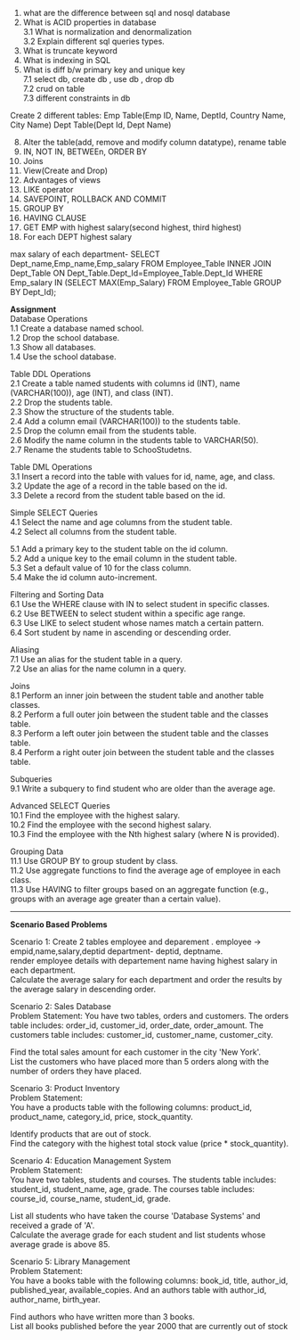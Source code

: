 1. what are the difference between sql and nosql database   
2. What is ACID properties in database    
3.1 What is normalization and denormalization     
3.2 Explain different sql queries types.     
4. What is truncate keyword        
5. What is indexing in SQL     
6. What is diff b/w primary key and unique key      
7.1 select db, create db , use db , drop db       
7.2 crud on table   
7.3 different constraints in db     


Create 2 different tables: Emp Table(Emp ID, Name, DeptId, Country Name, City Name)
Dept Table(Dept Id, Dept Name)

8. Alter the table(add, remove and modify column datatype), rename table
9. IN, NOT IN, BETWEEn, ORDER BY
10. Joins
11. View(Create and Drop)
12. Advantages of views
13. LIKE operator
14. SAVEPOINT, ROLLBACK AND COMMIT
15. GROUP BY
16. HAVING CLAUSE
17. GET EMP with highest salary(second highest, third highest)
18. For each DEPT highest salary

max salary of each department- 
SELECT Dept_name,Emp_name,Emp_salary FROM Employee_Table
INNER JOIN 
Dept_Table
ON Dept_Table.Dept_Id=Employee_Table.Dept_Id
WHERE Emp_salary IN (SELECT MAX(Emp_Salary) FROM Employee_Table GROUP BY Dept_Id);    

**Assignment**       
Database Operations   
1.1 Create a database named school.    
1.2 Drop the school database.    
1.3 Show all databases.    
1.4 Use the school database.    

Table DDL Operations    
2.1 Create a table named students with columns id (INT), name (VARCHAR(100)), age (INT), and class (INT).    
2.2 Drop the students table.    
2.3 Show the structure of the students table.   
2.4 Add a column email (VARCHAR(100)) to the students table.    
2.5 Drop the column email from the students table.    
2.6 Modify the name column in the students table to VARCHAR(50).     
2.7 Rename the students table to SchooStudetns.    

Table DML Operations     
3.1 Insert a record into the table with values for id, name, age, and class.    
3.2 Update the age of a record in the table based on the id.    
3.3 Delete a record from the student table based on the id.    

Simple SELECT Queries   
4.1 Select the name and age columns from the student table.    
4.2 Select all columns from the student table.        

5.1 Add a primary key to the student table on the id column.    
5.2 Add a unique key to the email column in the student table.     
5.3 Set a default value of 10 for the class column.     
5.4 Make the id column auto-increment.     

Filtering and Sorting Data    
6.1 Use the WHERE clause with IN to select student in specific classes.    
6.2 Use BETWEEN to select student within a specific age range.    
6.3 Use LIKE to select student whose names match a certain pattern.    
6.4 Sort student by name in ascending or descending order.    

Aliasing   
7.1 Use an alias for the student table in a query.    
7.2 Use an alias for the name column in a query.    

Joins    
8.1 Perform an inner join between the student table and another table classes.    
8.2 Perform a full outer join between the student table and the classes table.    
8.3 Perform a left outer join between the student table and the classes table.     
8.4 Perform a right outer join between the student table and the classes table.

Subqueries   
9.1 Write a subquery to find student who are older than the average age.    
    
Advanced SELECT Queries    
10.1 Find the employee with the highest salary.    
10.2 Find the employee with the second highest salary.    
10.3 Find the employee with the Nth highest salary (where N is provided).    

Grouping Data    
11.1 Use GROUP BY to group student by class.    
11.2 Use aggregate functions to find the average age of employee in each class.    
11.3 Use HAVING to filter groups based on an aggregate function (e.g., groups with an average age greater than a certain value).    

 ---
 **Scenario Based Problems**
 
 Scenario 1: Create 2 tables employee and deparement . employee -> empid,name,salary,deptid   department- deptid, deptname.    
render employee details with departement name having highest salary in each department.         
Calculate the average salary for each department and order the results by the average salary in descending order.    

Scenario 2: Sales Database    
Problem Statement:
You have two tables, orders and customers. The orders table includes: order_id, customer_id, order_date, order_amount. The customers table includes: customer_id, customer_name, customer_city.   

Find the total sales amount for each customer in the city 'New York'.    
List the customers who have placed more than 5 orders along with the number of orders they have placed.     

Scenario 3: Product Inventory    
Problem Statement:    
You have a products table with the following columns: product_id, product_name, category_id, price, stock_quantity.   

Identify products that are out of stock.    
Find the category with the highest total stock value (price * stock_quantity).  

Scenario 4: Education Management System     
Problem Statement:    
You have two tables, students and courses. The students table includes: student_id, student_name, age, grade. The courses table includes: course_id, course_name, student_id, grade.    
    
List all students who have taken the course 'Database Systems' and received a grade of 'A'.   
Calculate the average grade for each student and list students whose average grade is above 85.    

Scenario 5: Library Management      
Problem Statement:    
You have a books table with the following columns: book_id, title, author_id, published_year, available_copies. And an authors table with author_id, author_name, birth_year.    

Find authors who have written more than 3 books.    
List all books published before the year 2000 that are currently out of stock    

